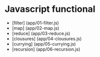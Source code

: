 # Javascript functional

- [filter] (app/01-filter.js)
- [map] (app/02-map.js)
- [reduce] (app/03-reduce.js)
- [clousures] (app/04-clousures.js)
- [currying] (app/05-currying.js)
- [recursion] (app/06-recursion.js)